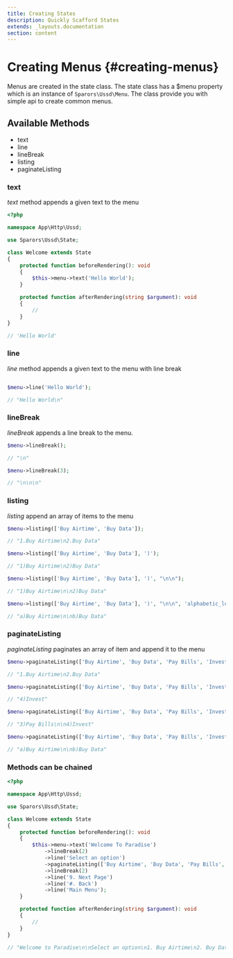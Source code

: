 ```yaml
---
title: Creating States
description: Quickly Scafford States
extends: _layouts.documentation
section: content
---
```

# Creating Menus {#creating-menus}

Menus are created in the state class. The state class has a $menu property which is an instance of `Sparors\Ussd\Menu`. The class provide you with simple api to create common menus.

## Available Methods

- text
- line
- lineBreak
- listing
- paginateListing

### text

*text* method appends a given text to the menu

```php
<?php

namespace App\Http\Ussd;

use Sparors\Ussd\State;

class Welcome extends State
{
    protected function beforeRendering(): void
    {
        $this->menu->text('Hello World');
    }

    protected function afterRendering(string $argument): void
    {
        //
    }
}

// 'Hello World'
```

### line

*line* method appends a given text to the menu with line break

```php

$menu->line('Hello World');

// "Hello World\n"
```

### lineBreak

*lineBreak* appends a line break to the menu.
```php
$menu->lineBreak();

// "\n"

$menu->lineBreak(3);

// "\n\n\n"
```

### listing

*listing* append an array of items to the menu

```php
$menu->listing(['Buy Airtime', 'Buy Data']);

// "1.Buy Airtime\n2.Buy Data"

$menu->listing(['Buy Airtime', 'Buy Data'], ')');

// "1)Buy Airtime\n2)Buy Data"

$menu->listing(['Buy Airtime', 'Buy Data'], ')', "\n\n");

// "1)Buy Airtime\n\n2)Buy Data"

$menu->listing(['Buy Airtime', 'Buy Data'], ')', "\n\n", 'alphabetic_lower');

// "a)Buy Airtime\n\nb)Buy Data"
```

### paginateListing

*paginateListing* paginates an array of item and append it to the menu

```php
$menu->paginateListing(['Buy Airtime', 'Buy Data', 'Pay Bills', 'Invest'], 1, 2);

// "1.Buy Airtime\n2.Buy Data"

$menu->paginateListing(['Buy Airtime', 'Buy Data', 'Pay Bills', 'Invest'], 2, 3, ')');

// "4)Invest"

$menu->paginateListing(['Buy Airtime', 'Buy Data', 'Pay Bills', 'Invest'], 2, 2, ')', "\n\n");

// "3)Pay Bills\n\n4)Invest"

$menu->paginateListing(['Buy Airtime', 'Buy Data', 'Pay Bills', 'Invest'], 1, 2, ')', "\n\n", 'alphabetic_lower');

// "a)Buy Airtime\n\nb)Buy Data"
```

### Methods can be chained

```php
<?php

namespace App\Http\Ussd;

use Sparors\Ussd\State;

class Welcome extends State
{
    protected function beforeRendering(): void
    {
        $this->menu->text('Welcome To Paradise')
            ->lineBreak(2)
            ->line('Select an option')
            ->paginateListing(['Buy Airtime', 'Buy Data', 'Pay Bills', 'Invest'], 1, 3, '. ')
            ->lineBreak(2)
            ->line('9. Next Page')
            ->line('#. Back')
            ->line('Main Menu');
    }

    protected function afterRendering(string $argument): void
    {
        //
    }
}

// "Welcome to Paradise\n\nSelect an option\n1. Buy Airtime\n2. Buy Data\n3. Pay Bills\n\n9. Next Page\n#.Back\n0. Main Menu"
```